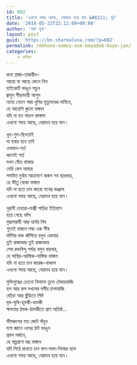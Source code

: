 ```yaml
---
id: 602
title: 'এখনো সময় আছে, বেয়াদব হয়ে যান &#8211; দুই'
date: '2014-05-22T22:12:08+00:00'
author: 'শর্মা লুনা'
layout: post
guid: 'https://bn.sharmaluna.com/?p=602'
permalink: /ekhono-somoy-ase-beyadob-hoye-jan/
categories:
    - কবিতা
---
```


রানা প্লাজা-তাজরীন-  
আরো যা আছে জেনে নিন  
হাইকোর্ট ভাঙুন গড়ুন  
জ্বালুন পীড়াদায়ী আগুন  
ন্যায্য বেতন আর খুনির মৃত্যুদণ্ডের দাবিতে,  
হে আয়েশি কুনো বাঙ্গাল  
যদি না হন গাড়ল কাঙ্গাল  
এখনো সময় আছে, বেয়াদব হয়ে যান।

খুন-গুম-ছিনতাই  
যা হবার হবে তাই  
ওসমান-গর্ত  
ধ্বংসই শর্ত  
যখন বেঁচে থাকার  
দেরি কেন আবার  
সমন্বিত দুর্বার আক্রমণে করুন সব ছারখার,  
হে ভীতু বোকা বাঙ্গাল  
যদি না হতে চান কারো পথের জঞ্জাল  
এখনো সময় আছে, বেয়াদব হয়ে যান।

নুরানী চেহারা-ভক্সী গাড়ির ইতিহাস  
হয়ে গেছে ফাঁস  
যুদ্ধাপরাধী আর ধর্মের বিষ  
শুনেই বাজান লম্বা এক শীষ  
ফাঁসির মঞ্চ কাঁপিয়ে বলুন একবার  
তুই রাজাকার তুই রাজাকার  
শেষ রক্তবিন্দু পর্যন্ত বলুন বারবার,  
হে অস্থির-আস্তিক-নাস্তিক বাঙ্গাল  
যদি না হতে চান জারজ-বাঞ্চাল  
এখনো সময় আছে, বেয়াদব হয়ে যান।

মুক্তিযুদ্ধের চেতনা নিলামে তুলে টেন্ডারবাজি  
হল আর কল দখলের দলীয় চাপাবাজি  
ছোঁড়া আর ছুঁড়িতে পিষ্ট  
ঘুষ-ঘুষি-হূমকী-ধামকী  
ক্ষমতার ঠমক-ঠামকীতে প্রাণ অতিষ্ঠ…

ভীমরুলের মত জোট বাঁধুন  
মশা জ্ঞানে ওদের ঠাট ভাঙুন  
প্রবল গর্জনে,  
হে স্বল্পপ্রাণা ভদ্র বাঙ্গাল  
যদি পিঠে রাখতে চান বাপ-দাদা-নিজের ছাল  
এখনো সময় আছে, বেয়াদব হয়ে যান।